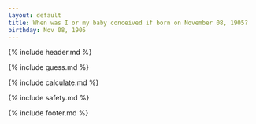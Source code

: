 ```yaml
---
layout: default
title: When was I or my baby conceived if born on November 08, 1905?
birthday: Nov 08, 1905
---
```


{% include header.md %}

{% include guess.md %}

{% include calculate.md %}

{% include safety.md %}

{% include footer.md %}



